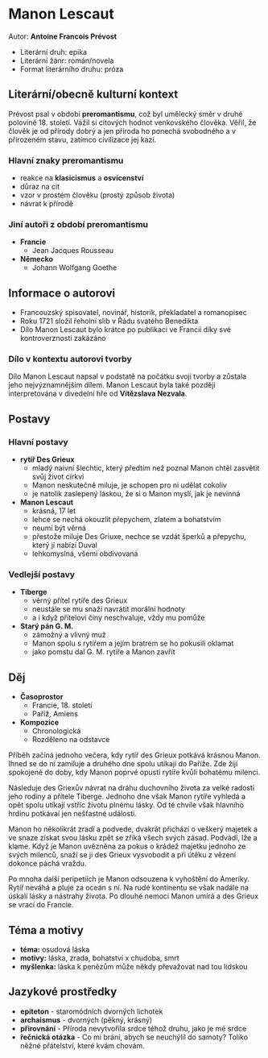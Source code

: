 # Manon Lescaut

Autor: **Antoine Francois Prévost**

 - Literární druh: epika
 - Literární žánr: román/novela
 - Format literárního druhu: próza

## Literární/obecně kulturní kontext

Prévost psal v období **preromantismu**, což byl umělecký směr v druhé polovině 18. století. Vážil si citových hodnot venkovského člověka. Věřil, že člověk je od přírody dobrý a jen příroda ho ponechá svobodného a v přirozeném stavu, zatímco civilizace jej kazí.

### Hlavní znaky preromantismu
 - reakce na **klasicismus** a **osvícenství**
 - důraz na cit
 - vzor v prostém člověku (prostý způsob života)
 - návrat k přírodě

### Jiní autoři z období preromantismu
 - **Francie**
   - Jean Jacques Rousseau
 - **Německo**
   - Johann Wolfgang Goethe

## Informace o autorovi
 - Francouzský spisovatel, novinář, historik, překladatel a romanopisec
 - Roku 1721 složil řeholní slib v Řádu svatého Benedikta
 - Dílo Manon Lescaut bylo krátce po publikaci ve Francii díky své kontroverznosti zakázáno

### Dílo v kontextu autorovi tvorby
Dílo Manon Lescaut napsal v podstatě na počátku svoji tvorby a zůstala jeho nejvýznamnějším dílem. Manon Lescaut byla také později interpretována v divedelní hře od **Vítězslava Nezvala**.

## Postavy

### Hlavní postavy
 - **rytíř Des Grieux**
   - mladý naivní šlechtic, který předtím než poznal Manon chtěl zasvětit svůj život církvi
   - Manon neskutečně miluje, je schopen pro ni udělat cokoliv
   - je natolik zaslepený láskou, že si o Manon myslí, jak je nevinná
 - **Manon Lescaut**
   - krásná, 17 let
   - lehce se nechá okouzlit přepychem, zlatem a bohatstvím
   - neumí být věrná
   - přestože miluje Des Griuxe, nechce se vzdát šperků a přepychu, který jí nabízí Duval
   - lehkomyslná, všemi obdivovaná

### Vedlejší postavy
 - **Tiberge**
   - věrný přítel rytíře des Grieux
   - neustále se mu snaží navrátit morální hodnoty
   - a i když přítelovi činy neschvaluje, vždy mu pomůže
 - **Starý pán G. M.**
   - zámožný a vlivný muž
   - Manon spolu s rytířem a jejím bratrem se ho pokusili oklamat
   - jako pomstu dal G. M. rytíře a Manon zavřít

## Děj
 - **Časoprostor**
   - Francie, 18. století
   - Paříž, Amiens
 - **Kompozice**
   - Chronologická
   - Rozděleno na odstavce
 
Příběh začíná jednoho večera, kdy rytíř des Grieux potkává krásnou Manon. Ihned se do ní zamiluje a druhého dne spolu utíkají do Paříže. Zde žijí spokojeně do doby, kdy Manon poprvé opustí rytíře kvůli bohatému milenci. 

Následuje des Griexův návrat na dráhu duchovního života za velké radosti jeho rodiny a přítele Tiberge. Jednoho dne však Manon rytíře vyhledá a opět spolu utíkají vstříc životu plnému lásky. Od té chvíle však hlavního hrdinu potkávaí jen nešťastné události.

Manon ho několikrát zradí a podvede, dvakrát přichází o veškerý majetek a ve snaze získat svou lásku zpět se zříká všech svých zásad. Podvádí, lže a klame. Když je Manon uvězněna za pokus o krádež majetku jednoho ze svých milenců, snaží se ji des Grieux vysvobodit a při útěku z vězení dokonce páchá vraždu.

Po mnoha další peripetiích je Manon odsouzena k vyhoštění do Ameriky. Rytíř neváhá a pluje za oceán s ní. Na rudé kontinentu se však nadále na úskalí lásky a nástrahy života. Po dlouhé nemoci Manon umírá a des Grieux se vrací do Francie.

## Téma a motivy
 - **téma:** osudová láska
 - **motivy:** láska, zrada, bohatství x chudoba, smrt
 - **myšlenka:** láska k penězům může někdy převažovat nad tou lidskou

## Jazykové prostředky
 - **epiteton** - staromódních dvorných lichotek
 - **archaismus** - dvorných (pěkný, krásný)
 - **přirovnání** - Příroda nevytvořila srdce téhož druhu, jako je mé srdce
 - **řečnická otázka** - Co mi brání, abych se neuchýlil do samoty? Toliko něžné přátelství, které kvám chovám.
